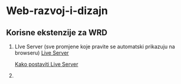 # Web-razvoj-i-dizajn

## Korisne ekstenzije za WRD

1. LIve Server (sve promjene koje pravite se automatski prikazuju na browseru) [Live Server](https://marketplace.visualstudio.com/items?itemName=ritwickdey.LiveServer)

   [Kako postaviti Live Server](https://github.com/saranur/Web-razvoj-i-dizajn/blob/main/Live%20Server.txt)

   

   

2. 

